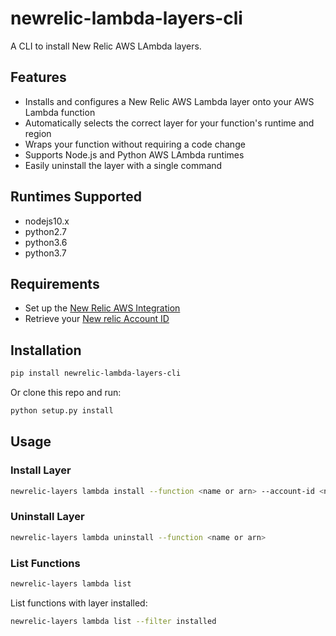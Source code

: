 # newrelic-lambda-layers-cli

A CLI to install New Relic AWS LAmbda layers.

## Features

* Installs and configures a New Relic AWS Lambda layer onto your AWS Lambda function
* Automatically selects the correct layer for your function's runtime and region
* Wraps your function without requiring a code change
* Supports Node.js and Python AWS LAmbda runtimes
* Easily uninstall the layer with a single command

## Runtimes Supported

* nodejs10.x
* python2.7
* python3.6
* python3.7

## Requirements

* Set up the [New Relic AWS Integration](https://docs.newrelic.com/docs/serverless-function-monitoring/aws-lambda-monitoring/get-started/enable-new-relic-monitoring-aws-lambda#enable-process)
* Retrieve your [New relic Account ID](https://docs.newrelic.com/docs/accounts/install-new-relic/account-setup/account-id)

## Installation

```bash
pip install newrelic-lambda-layers-cli
```

Or clone this repo and run:

```bash
python setup.py install
```

## Usage

### Install Layer

```bash
newrelic-layers lambda install --function <name or arn> --account-id <new relic account id>
```

### Uninstall Layer

```bash
newrelic-layers lambda uninstall --function <name or arn>
```

### List Functions

```bash
newrelic-layers lambda list
```

List functions with layer installed:

```bash
newrelic-layers lambda list --filter installed
```
